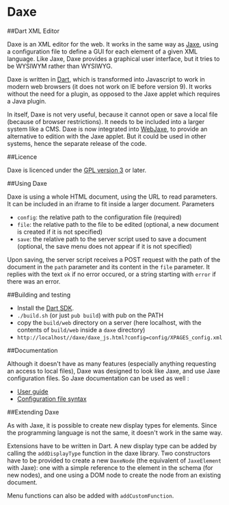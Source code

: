 # Daxe
##Dart XML Editor

Daxe is an XML editor for the web. It works in the same way as [Jaxe](http://jaxe.sourceforge.net/en/), using a configuration file to define a GUI for each element of a given XML language. Like Jaxe, Daxe provides a graphical user interface, but it tries to be WYSIWYM rather than WYSIWYG.

Daxe is written in [Dart](https://www.dartlang.org/), which is transformed into Javascript to work in modern web browsers (it does not work on IE before version 9). It works without the need for a plugin, as opposed to the Jaxe applet which requires a Java plugin.

In itself, Daxe is not very useful, because it cannot open or save a local file (because of browser restrictions). It needs to be included into a larger system like a CMS. Daxe is now integrated into [WebJaxe](http://media4.obspm.fr/outils/webjaxe/en/), to provide an alternative to edition with the Jaxe applet. But it could be used in other systems, hence the separate release of the code.

##Licence

Daxe is licenced under the [GPL version 3](http://www.gnu.org/licenses/gpl-3.0.en.html) or later.

##Using Daxe

Daxe is using a whole HTML document, using the URL to read parameters. It can be included in an iframe to fit inside a larger document.
Parameters

* `config`: the relative path to the configuration file (required)
* `file`: the relative path to the file to be edited (optional, a new document is created if it is not specified)
* `save`: the relative path to the server script used to save a document (optional, the save menu does not appear if it is not specified)

Upon saving, the server script receives a POST request with the path of the document in the `path` parameter and its content in the `file` parameter. It replies with the text `ok` if no error occured, or a string starting with `error` if there was an error.

##Building and testing

* Install the [Dart SDK](https://www.dartlang.org/tools/sdk/).
* `./build.sh` (or just `pub build`) with pub on the PATH
* copy the `build/web` directory on a server (here localhost, with the contents of `build/web` inside a `daxe` directory)
* `http://localhost//daxe/daxe_js.html?config=config/XPAGES_config.xml`

##Documentation

Although it doesn't have as many features (especially anything requesting an access to local files), Daxe was designed to look like Jaxe, and use Jaxe configuration files. So Jaxe documentation can be used as well :

* [User guide](http://jaxe.sourceforge.net/en/pages_jaxe-user-guide/xml-pinciples.html)
* [Configuration file syntax](http://jaxe.sourceforge.net/en/pages_doc-config-en/intro-doc-config-en.html)

##Extending Daxe

As with Jaxe, it is possible to create new display types for elements. Since the programming language is not the same, it doesn't work in the same way.

Extensions have to be written in Dart. A new display type can be added by calling the `addDisplayType` function in the daxe library. Two constructors have to be provided to create a new `DaxeNode` (the equivalent of `JaxeElement` with Jaxe): one with a simple reference to the element in the schema (for new nodes), and one using a DOM node to create the node from an existing document.

Menu functions can also be added with `addCustomFunction`.
